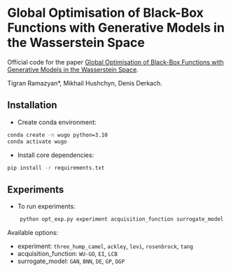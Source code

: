 # Global Optimisation of Black-Box Functions with Generative Models in the Wasserstein Space

Official code for the paper [Global Optimisation of Black-Box Functions with Generative Models in the Wasserstein Space](). 

Tigran Ramazyan*, Mikhail Hushchyn, Denis Derkach.

## Installation

- Create conda environment:

```sh
conda create -n wugo python=3.10
conda activate wugo
```

- Install core dependencies:

```sh
pip install -r requirements.txt
```

## Experiments

- To run experiments:
```bash
    python opt_exp.py experiment acquisition_function surrogate_model
```

Available options:
- experiment: `three_hump_camel`, `ackley`, `levi`, `rosenbrock`, `tang`
- acquisition_function: `WU-GO`, `EI`, `LCB`
- surrogate_model: `GAN`, `BNN`, `DE`, `GP`, `DGP`


<!-- ## Citation

```
@inproceedings{
}
``` -->